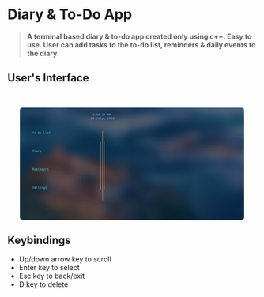 <!-- <div style="padding: 16px 16px; background: linear-gradient(135deg, #333, #111"> -->

# Diary &amp; To-Do App

>**A terminal based diary & to-do app created only using c++. Easy to use. User can add tasks to the to-do list, reminders & daily events to the diary.**

## User's Interface

<div style="display: flex; justify-content: center; margin-top: 48px">
  <img src="./mainMenu.png" style="border-radius: 5px;  width: 90%;">
</div>

## Keybindings

- Up/down arrow key to scroll
- Enter key to select
- Esc key to back/exit
- D key to delete

<!-- </div> -->
